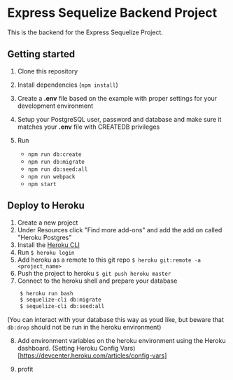 # Express Sequelize Backend Project

This is the backend for the Express Sequelize Project.

## Getting started

1. Clone this repository
2. Install dependencies (`npm install`)
3. Create a **.env** file based on the example with proper settings for your
   development environment
4. Setup your PostgreSQL user, password and database and make sure it matches your **.env** file with CREATEDB privileges

5. Run
   * `npm run db:create`
   * `npm run db:migrate`
   * `npm run db:seed:all`
   * `npm run webpack`
   * `npm start`

## Deploy to Heroku

1. Create a new project
2. Under Resources click "Find more add-ons" and add the add on called "Heroku Postgres"
3. Install the [Heroku CLI](https://devcenter.heroku.com/articles/heroku-command-line)
4. Run `$ heroku login`
5. Add heroku as a remote to this git repo `$ heroku git:remote -a <project_name>`
6. Push the project to heroku `$ git push heroku master`
7. Connect to the heroku shell and prepare your database

```bash
    $ heroku run bash
    $ sequelize-cli db:migrate
    $ sequelize-cli db:seed:all
```
(You can interact with your database this way as youd like, but beware that `db:drop` should not be run in the heroku environment)

8. Add environment variables on the heroku environment using the Heroku dashboard. (Setting Heroku Config Vars)[https://devcenter.heroku.com/articles/config-vars]

9. profit
